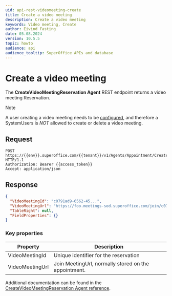 ```yaml
---
uid: api-rest-videomeeting-create
title: Create a video meeting
description: Create a video meeting
keywords: Video meeting, Create
author: Eivind Fasting
date: 05.08.2024
version: 10.5.5
topic: howto
audience: api
audience_tooltip: SuperOffice APIs and database
---
```


# Create a video meeting

The **CreateVideoMeetingReservation Agent** REST endpoint returns a video meeting Reservation.

> [!NOTE]
> A user creating a video meeting needs to be [configured][1], and therefore a SystemUsers is *NOT* allowed to create or delete a video meeting.

## Request

```http
POST https://{{env}}.superoffice.com/{{tenant}}/v1/Agents/Appointment/CreateVideoMeetingReservation HTTP/1.1
Authorization: Bearer {{access_token}}
Accept: application/json
```

## Response

```json
{
  "VideoMeetingId": "c0791ad9-6562-45...",
  "VideoMeetingUrl": "https://foo.meetings-sod.superoffice.com/join/c0791ad9-6562-45...",
  "TableRight": null,
  "FieldProperties": {}
}
```

### Key properties

| Property | Description |
|---|---|
| VideoMeetingId | Unique identifier for the reservation |
| VideoMeetingUrl | Join MeetingUrl, normally stored on the appointment. |

Additional documentation can be found in the [CreateVideoMeetingReservation Agent reference][2].

<!-- Referenced links -->
[1]: ../../../../admin/preferences/learn/video-meetings/configure-video-meetings.md
[2]: ../../../reference/restful/agent/Appointment_Agent/v1AppointmentAgent_CreateVideoMeetingReservation.md
